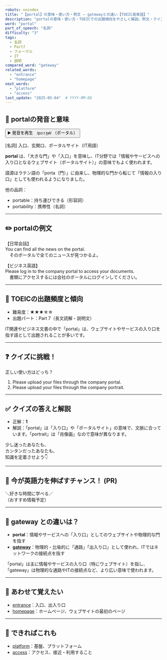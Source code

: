 ```yaml
---
robots: noindex
title: "【portal】の意味・使い方・例文 ― gatewayとの違い【TOEIC英単語】"
description: "portalの意味・使い方・TOEICでの出題傾向をやさしく解説。例文・クイズ付きでgatewayとの違いもわかりやすく学べます。"
word: "portal"
part_of_speech: "名詞"
difficulty: "3"
tags:
  - 名詞
  - Part7
  - フォーマル
  - IT
  - 説明
compared_word: "gateway"
related_words:
  - "entrance"
  - "homepage"
next_words:
  - "platform"
  - "access"
last_update: "2025-05-04"  # YYYY-MM-DD
---
```


## 🔰 portalの発音と意味

<button class="play-audio" onclick="playTTS('portal')">
  <span class="play-audio-main">
    ▶️ 発音を再生　/pɔːr.t̬əl/
  </span>
  <span class="play-audio-sub">
    （ポータル）
  </span>
</button>

[名詞] 入口、玄関口、ポータルサイト（IT用語）

**portal** は、「大きな門」や「入口」を意味し、IT分野では「情報やサービスへの入り口となるウェブサイト（ポータルサイト）」の意味でもよく使われます。

語源はラテン語の「porta（門）」に由来し、物理的な門から転じて「情報の入り口」としても使われるようになりました。

他の品詞：  
- portable：持ち運びできる（形容詞）
- portability：携帯性（名詞）

---

## ✏️ portalの例文

【日常会話】  
You can find all the news on the portal.  
　そのポータルで全てのニュースが見つかるよ。

【ビジネス英語】  
Please log in to the company portal to access your documents.  
　書類にアクセスするには会社のポータルにログインしてください。

---

## 🎯 TOEICの出題頻度と傾向

- 難易度：★★★☆☆
- 出題パート：Part 7（長文読解・説明文）

IT関連やビジネス文書の中で「portal」は、ウェブサイトやサービスの入り口を指す語として出題されることが多いです。

---

## ❓ クイズに挑戦！

正しい使い方はどっち？

1. Please upload your files through the company portal.  
2. Please upload your files through the company portrait.

---

## ✅ クイズの答えと解説

- 正解：**1**
- 解説：「portal」は「入り口」や「ポータルサイト」の意味で、文脈に合っています。「portrait」は「肖像画」なので意味が異なります。

少し迷ったあなたも、  
カンタンだったあなたも、  
知識を定着させよう👇️

---

## 🚀 今が英語力を伸ばすチャンス！ (PR)

<div class="info-center">
＼好きな時間に学べる／<br>  
（おすすめ情報予定）
</div>

---

## 🤔  gateway との違いは？

- **portal**：情報やサービスへの「入り口」としてのウェブサイトや物理的な門を指す
- **[gateway](/word/gateway)**：物理的・比喩的に「通路」「出入り口」として使われ、ITではネットワークの接続点を指す

「portal」は主に情報やサービスの入り口（特にウェブサイト）を指し、「gateway」は物理的な通路やITの接続点など、より広い意味で使われます。

---

## 🧩 あわせて覚えたい

- [entrance](/word/entrance)：入口、出入り口
- [homepage](/word/homepage)：ホームページ、ウェブサイトの最初のページ

---

## 📖 できればこれも

- [platform](/word/platform)：基盤、プラットフォーム
- [access](/word/access)：アクセス、接近・利用すること

<!-- cvid: aid10_bid36 -->
